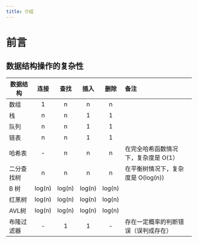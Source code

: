 ```yaml
---
title: 介绍
---
```


# 前言  

## 数据结构操作的复杂性

| 数据结构   |  连接  |  查找  |  插入  |  删除  | 备注                                 |
| ---------- | :----: | :----: | :----: | :----: | :----------------------------------- |
| 数组       |   1    |   n    |   n    |   n    |                                      |
| 栈         |   n    |   n    |   1    |   1    |                                      |
| 队列       |   n    |   n    |   1    |   1    |                                      |
| 链表       |   n    |   n    |   1    |   1    |                                      |
| 哈希表     |   -    |   n    |   n    |   n    | 在完全哈希函数情况下，复杂度是 O(1） |
| 二分查找树 |   n    |   n    |   n    |   n    | 在平衡树情况下，复杂度是 O(log(n))   |
| B 树       | log(n) | log(n) | log(n) | log(n) |                                      |
| 红黑树     | log(n) | log(n) | log(n) | log(n) |                                      |
| AVL树      | log(n) | log(n) | log(n) | log(n) |                                      |
| 布隆过滤器 |   -    |   1    |   1    |   -    | 存在一定概率的判断错误（误判成存在） |

